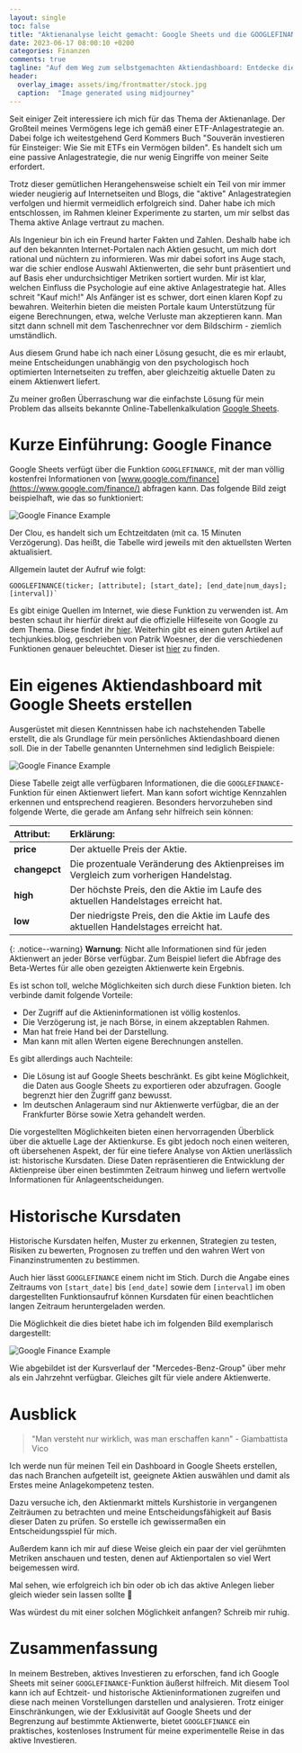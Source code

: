 ```yaml
---
layout: single
toc: false
title: "Aktienanalyse leicht gemacht: Google Sheets und die GOOGLEFINANCE-Funktion"
date: 2023-06-17 08:00:10 +0200
categories: Finanzen
comments: true
tagline: "Auf dem Weg zum selbstgemachten Aktiendashboard: Entdecke die Möglichkeiten von Google Sheets und der GOOGLEFINANCE-Funktion zur Aktienanalyse."
header:
  overlay_image: assets/img/frontmatter/stock.jpg
  caption:  "Image generated using midjourney"
---
```


Seit einiger Zeit interessiere ich mich für das Thema der Aktienanlage. Der Großteil meines Vermögens lege ich gemäß einer ETF-Anlagestrategie an. Dabei folge ich weitestgehend Gerd Kommers Buch "Souverän investieren für Einsteiger: Wie Sie mit ETFs ein Vermögen bilden". Es handelt sich um eine passive Anlagestrategie, die nur wenig Eingriffe von meiner Seite erfordert. 

Trotz dieser gemütlichen Herangehensweise schielt ein Teil von mir immer wieder neugierig auf Internetseiten und Blogs, die "aktive" Anlagestrategien verfolgen und hiermit vermeidlich erfolgreich sind. Daher habe ich mich entschlossen, im Rahmen kleiner Experimente zu starten, um mir selbst das Thema aktive Anlage vertraut zu machen.

Als Ingenieur bin ich ein Freund harter Fakten und Zahlen. Deshalb habe ich auf den bekannten Internet-Portalen nach Aktien gesucht, um mich dort rational und nüchtern zu informieren. Was mir dabei sofort ins Auge stach, war die schier endlose Auswahl Aktienwerten, die sehr bunt präsentiert und auf Basis eher undurchsichtiger Metriken sortiert wurden. Mir ist klar, welchen Einfluss die Psychologie auf eine aktive Anlagestrategie hat. Alles schreit "Kauf mich!" Als Anfänger ist es schwer, dort einen klaren Kopf zu bewahren. Weiterhin bieten die meisten Portale kaum Unterstützung für eigene Berechnungen, etwa, welche Verluste man akzeptieren kann. Man sitzt dann schnell mit dem Taschenrechner vor dem Bildschirm - ziemlich umständlich.

Aus diesem Grund habe ich nach einer Lösung gesucht, die es mir erlaubt, meine Entscheidungen unabhängig von den psychologisch hoch optimierten Internetseiten zu treffen, aber gleichzeitig aktuelle Daten zu einem Aktienwert liefert.

Zu meiner großen Überraschung war die einfachste Lösung für mein Problem das allseits bekannte Online-Tabellenkalkulation [Google Sheets](https://www.google.com/sheets).

# Kurze Einführung: Google Finance 

Google Sheets verfügt über die Funktion `GOOGLEFINANCE`, mit der man völlig kostenfrei Informationen von [www.google.com/finance](https://www.google.com/finance/) abfragen kann. Das folgende Bild zeigt beispielhaft, wie das so funktioniert:
 
![Google Finance Example](/assets/img/Google_Finance_Simple.png)

Der Clou, es handelt sich um Echtzeitdaten (mit ca. 15 Minuten Verzögerung). Das heißt, die Tabelle wird jeweils mit den aktuellsten Werten aktualisiert.

Allgemein lautet der Aufruf wie folgt:

```
GOOGLEFINANCE(ticker; [attribute]; [start_date]; [end_date|num_days]; [interval])`
```

Es gibt einige Quellen im Internet, wie diese Funktion zu verwenden ist. Am besten schaut ihr hierfür direkt auf die offizielle Hilfeseite von Google zu dem Thema. Diese findet ihr [hier](https://support.google.com/docs/answer/3093281?hl=de&sjid=6919203607782479755-EU). Weiterhin gibt es einen guten Artikel auf techjunkies.blog, geschrieben von Patrik Woesner, der die verschiedenen Funktionen genauer beleuchtet. Dieser ist [hier](https://techjunkies.blog/code/googlefinance/) zu finden.

# Ein eigenes Aktiendashboard mit Google Sheets erstellen

Ausgerüstet mit diesen Kenntnissen habe ich nachstehenden Tabelle erstellt, die als Grundlage für mein persönliches Aktiendashboard dienen soll. Die in der Tabelle genannten Unternehmen sind lediglich Beispiele:

![Google Finance Example](/assets/img/Google_Sheets_Finance.png)

Diese Tabelle zeigt alle verfügbaren Informationen, die die `GOOGLEFINANCE`-Funktion für einen Aktienwert liefert. Man kann sofort wichtige Kennzahlen erkennen und entsprechend reagieren. Besonders hervorzuheben sind folgende Werte, die gerade am Anfang sehr hilfreich sein können:

| __Attribut:__ | __Erklärung__:
| :---- | :----- 
|__price__ | Der aktuelle Preis der Aktie. | 
|__changepct__ | Die prozentuale Veränderung des Aktienpreises im Vergleich zum vorherigen Handelstag. 
| __high__ | Der höchste Preis, den die Aktie im Laufe des aktuellen Handelstages erreicht hat. 
| __low__ | Der niedrigste Preis, den die Aktie im Laufe des aktuellen Handelstages erreicht hat. | 


{: .notice--warning} 
__Warnung__: Nicht alle Informationen sind für jeden Aktienwert an jeder Börse verfügbar. Zum Beispiel liefert die Abfrage des Beta-Wertes für alle oben gezeigten Aktienwerte kein Ergebnis.

Es ist schon toll, welche Möglichkeiten sich durch diese Funktion bieten. Ich verbinde damit folgende Vorteile:
- Der Zugriff auf die Aktieninformationen ist völlig kostenlos.
- Die Verzögerung ist, je nach Börse, in einem akzeptablen Rahmen.
- Man hat freie Hand bei der Darstellung.
- Man kann mit allen Werten eigene Berechnungen anstellen.

Es gibt allerdings auch Nachteile:
- Die Lösung ist auf Google Sheets beschränkt. Es gibt keine Möglichkeit, die Daten aus Google Sheets zu exportieren oder abzufragen. Google begrenzt hier den Zugriff ganz bewusst.
- Im deutschen Anlageraum sind nur Aktienwerte verfügbar, die an der Frankfurter Börse sowie Xetra gehandelt werden.

Die vorgestellten Möglichkeiten bieten einen hervorragenden Überblick über die aktuelle Lage der Aktienkurse. Es gibt jedoch noch einen weiteren, oft übersehenen Aspekt, der für eine tiefere Analyse von Aktien unerlässlich ist: historische Kursdaten. Diese Daten repräsentieren die Entwicklung der Aktienpreise über einen bestimmten Zeitraum hinweg und liefern wertvolle Informationen für Anlageentscheidungen.

# Historische Kursdaten

Historische Kursdaten helfen, Muster zu erkennen, Strategien zu testen, Risiken zu bewerten, Prognosen zu treffen und den wahren Wert von Finanzinstrumenten zu bestimmen.  

Auch hier  lässt `GOOGLEFINANCE` einem nicht im Stich. Durch die Angabe eines Zeitraums
von `[start_date]` bis  `[end_date]` sowie dem  `[interval]` im oben dargestellten Funktionsaufruf können Kursdaten für einen beachtlichen langen Zeitraum heruntergeladen werden.

Die Möglichkeit die dies bietet habe ich im folgenden Bild exemplarisch dargestellt:

![Google Finance Example](/assets/img/googlefinance_hist.png)

Wie abgebildet ist der Kursverlauf der "Mercedes-Benz-Group" über mehr als ein Jahrzehnt verfügbar. Gleiches gilt für viele andere Aktienwerte.

# Ausblick

> "Man versteht nur wirklich, was man erschaffen kann" - Giambattista Vico

Ich werde nun für meinen Teil ein Dashboard in Google Sheets erstellen, das nach Branchen aufgeteilt ist, geeignete Aktien auswählen und damit als Erstes meine Anlagekompetenz testen.

Dazu versuche ich, den Aktienmarkt mittels Kurshistorie in vergangenen Zeiträumen zu betrachten und meine Entscheidungsfähigkeit auf Basis dieser Daten zu prüfen. So erstelle ich gewissermaßen ein Entscheidungsspiel für mich.

Außerdem kann ich mir auf diese Weise gleich ein paar der viel gerühmten Metriken anschauen und testen, denen auf Aktienportalen so viel Wert beigemessen wird.

Mal sehen, wie erfolgreich ich bin oder ob ich das aktive Anlegen lieber gleich wieder sein lassen sollte 🙂

Was würdest du mit einer solchen Möglichkeit anfangen? Schreib mir ruhig.

# Zusammenfassung

In meinem Bestreben, aktives Investieren zu erforschen, fand ich Google Sheets mit seiner `GOOGLEFINANCE`-Funktion äußerst hilfreich. Mit diesem Tool kann ich auf Echtzeit- und historische Aktieninformationen zugreifen und diese nach meinen Vorstellungen darstellen und analysieren. Trotz einiger Einschränkungen, wie der Exklusivität auf Google Sheets und der Begrenzung auf bestimmte Aktienwerte, bietet `GOOGLEFINANCE` ein praktisches, kostenloses Instrument für meine experimentelle Reise in das aktive Investieren.